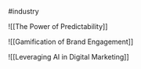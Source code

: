 #industry 

![[The Power of Predictability]]


![[Gamification of Brand Engagement]]

![[Leveraging AI in Digital Marketing]]
